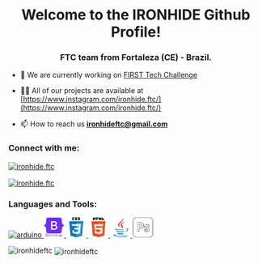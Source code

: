 <h1 align="center">Welcome to the IRONHIDE Github Profile!</h1>
<h3 align="center">FTC team from Fortaleza (CE) - Brazil.</h3>

- 🔭 We are currently working on [FIRST Tech Challenge](https://www.firstinspires.org/robotics/ftc)

- 👨‍💻 All of our projects are available at [https://www.instagram.com/ironhide.ftc/](https://www.instagram.com/ironhide.ftc/)

- 📫 How to reach us **ironhideftc@gmail.com**

<h3 align="left">Connect with me:</h3>
<p align="left">
<a href="https://instagram.com/ironhide.ftc" target="blank"><img align="center" src="https://raw.githubusercontent.com/rahuldkjain/github-profile-readme-generator/master/src/images/icons/Social/instagram.svg" alt="ironhide.ftc" height="30" width="40" /></a>
</p>
<p align="left">  
<a href="https://www.tiktok.com/@ironhide.ftc" target="blank"><img align="center" src="https://raw.githubusercontent.com/rahuldkjain/github-profile-readme-generator/master/src/images/icons/Social/tiktok.svg" alt="ironhide.ftc" height="30" width="40" /></a>
</p>

<h3 align="left">Languages and Tools:</h3>
<p align="left"> <a href="https://www.arduino.cc/" target="_blank" rel="noreferrer"> <img src="https://cdn.worldvectorlogo.com/logos/arduino-1.svg" alt="arduino" width="40" height="40"/> </a> <a href="https://getbootstrap.com" target="_blank" rel="noreferrer"> <img src="https://raw.githubusercontent.com/devicons/devicon/master/icons/bootstrap/bootstrap-plain-wordmark.svg" alt="bootstrap" width="40" height="40"/> </a> <a href="https://www.w3schools.com/css/" target="_blank" rel="noreferrer"> <img src="https://raw.githubusercontent.com/devicons/devicon/master/icons/css3/css3-original-wordmark.svg" alt="css3" width="40" height="40"/> </a> <a href="https://www.w3.org/html/" target="_blank" rel="noreferrer"> <img src="https://raw.githubusercontent.com/devicons/devicon/master/icons/html5/html5-original-wordmark.svg" alt="html5" width="40" height="40"/> </a> <a href="https://www.java.com" target="_blank" rel="noreferrer"> <img src="https://raw.githubusercontent.com/devicons/devicon/master/icons/java/java-original.svg" alt="java" width="40" height="40"/> </a> <a href="https://www.photoshop.com/en" target="_blank" rel="noreferrer"> <img src="https://raw.githubusercontent.com/devicons/devicon/master/icons/photoshop/photoshop-line.svg" alt="photoshop" width="40" height="40"/> </a> </p>

<p><img align="left" src="https://github-readme-stats.vercel.app/api/top-langs?username=ironhideftc&show_icons=true&locale=en&layout=compact" alt="ironhideftc" /></p>

<p>&nbsp;<img align="center" src="https://github-readme-stats.vercel.app/api?username=ironhideftc&show_icons=true&locale=en" alt="ironhideftc" /></p>
